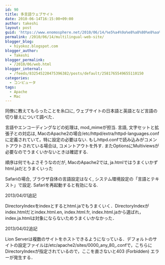 ```yaml
---
id: 90
title: 多言語ウェブサイト
date: 2010-06-14T16:15:00+09:00
author: takeshi
layout: post
guid: 'https://www.enomosphere.net/2010/06/14/%e5%a4%9a%e8%a8%80%e8%aa%9e%e3%82%a6%e3%82%a7%e3%83%96%e3%82%b5%e3%82%a4%e3%83%88/'
permalink: /2010/06/14/multilingual-web-site/
blogger_blog:
  - hiyokoz.blogspot.com
blogger_author:
  - Takeshi
blogger_permalink:
  - /2010/06/web.html
blogger_internal:
  - /feeds/832545220475396382/posts/default/2581765549655110150
categories:
  - コンピュータ
tags:
  - Apache
  - Mac
---
```

同僚に教えてもらったことを糸口に, ウェブサイトの日本語と英語となど言語の切り替えについて調べた．

言語やエンコーディングなどの処理は, mod_mimeが担当. 言語, 文字セットと拡張子との対応は, MacのApache2の場合/etc/httpd/extra/httpd-languages.confに定義されていて，特に設定の必要はない. もしhttpd.confで読み込みがコメントアウトされている場合は, コメントアウトを外す. またOptionsにMultiviewsが必要なのでうまくいかないときは確認する.

順序は何でもよさそうなのだが, MacのApache2では, ja.htmlではうまくいかずhtml.jaだとうまくいった

Safariの場合, ブラウザ自体の言語設定はなく, システム環境設定の「言語とテキスト」で設定. Safariを再起動すると有効になる.

2013/04/01追記

DirectoryIndexをindexとするとhtml.jaでもうまくいく．DirectoryIndexがindex.htmlだとindex.html.en, index.html.fr, index.html.jaから選ばれ，index.ja.htmlは対象にならないためうまくいかなかった．

2013/04/02追記

Lion Serverは複数のサイトをホストできるようになっている．デフォルトのサイトの設定ファイルは/etc/apache2/sites/0000_any_80_.confで，こちらにDirectoryIndexが指定されているので，ここを直さないと403 (Forbidden) エラーが発生する．